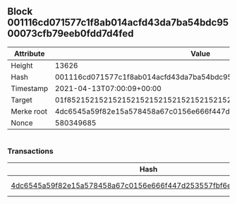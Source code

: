 ## Block 001116cd071577c1f8ab014acfd43da7ba54bdc9500073cfb79eeb0fdd7d4fed

Attribute | Value
--- | ---
Height | 13626
Hash | 001116cd071577c1f8ab014acfd43da7ba54bdc9500073cfb79eeb0fdd7d4fed
Timestamp | 2021-04-13T07:00:09+00:00
Target | 01f8521521521521521521521521521521521521521521521521521521521521
Merke root | 4dc6545a59f82e15a578458a67c0156e666f447d253557fbf6eccf821e26d6dc
Nonce | 580349685

```

```

### Transactions

Hash | Amount
--- | ---
[4dc6545a59f82e15a578458a67c0156e666f447d253557fbf6eccf821e26d6dc](4dc6545a59f82e15a578458a67c0156e666f447d253557fbf6eccf821e26d6dc.md) | 10.00000000 SKEPTI 

